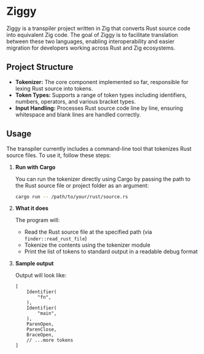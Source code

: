 # Ziggy

Ziggy is a transpiler project written in Zig that converts Rust source code into equivalent Zig code. The goal of Ziggy is to facilitate translation between these two languages, enabling interoperability and easier migration for developers working across Rust and Zig ecosystems.


## Project Structure

- **Tokenizer:** The core component implemented so far, responsible for lexing Rust source into tokens.
- **Token Types:** Supports a range of token types including identifiers, numbers, operators, and various bracket types.
- **Input Handling:** Processes Rust source code line by line, ensuring whitespace and blank lines are handled correctly.

## Usage

The transpiler currently includes a command-line tool that tokenizes Rust source files. To use it, follow these steps:

1. **Run with Cargo**

    You can run the tokenizer directly using Cargo by passing the path to the Rust source file or project folder as an argument:

    ```bash
   cargo run -- /path/to/your/rust/source.rs
    ```

2. **What it does**

    The program will:

    - Read the Rust source file at the specified path (via `finder::read_rust_file`)
    - Tokenize the contents using the tokenizer module
    - Print the list of tokens to standard output in a readable debug format

3. **Sample output**

    Output will look like:

    ```text
    [
        Identifier(
            "fn",
        ),
        Identifier(
            "main",
        ),
        ParenOpen,
        ParenClose,
        BraceOpen,
        // ...more tokens
    ]
    ```
